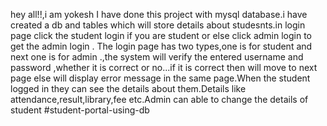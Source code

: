 hey all!!,i am yokesh I have done this project with mysql database.i have created a db and tables which will store details about studesnts.in login page click the student login if you are student or else click admin login to get the admin login .
The login page has two types,one is for student and next one is for admin .,the system will verify the entered username and password ,whether it is correct or no...if it is correct then will move to next page else will display 
error message in the same page.When the student logged in they can see the details about them.Details like attendance,result,library,fee etc.Admin can able to change the details of student #student-portal-using-db
